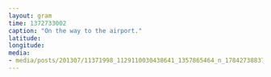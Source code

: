 ```yaml
---
layout: gram
time: 1372733002
caption: "On the way to the airport."
latitude: 
longitude: 
media:
- media/posts/201307/11371998_1129110030438641_1357865464_n_17842738837000351.jpg
---
```

